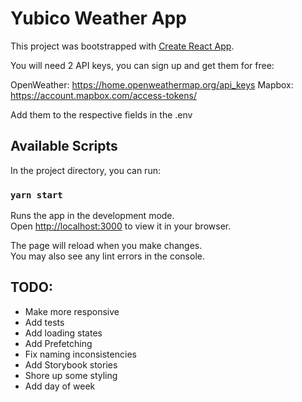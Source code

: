 # Yubico Weather App

This project was bootstrapped with [Create React App](https://github.com/facebook/create-react-app).

You will need 2 API keys, you can sign up and get them for free:

OpenWeather: https://home.openweathermap.org/api_keys
Mapbox: https://account.mapbox.com/access-tokens/

Add them to the respective fields in the .env

## Available Scripts

In the project directory, you can run:

### `yarn start`

Runs the app in the development mode.\
Open [http://localhost:3000](http://localhost:3000) to view it in your browser.

The page will reload when you make changes.\
You may also see any lint errors in the console.

## TODO:

* Make more responsive
* Add tests
* Add loading states
* Add Prefetching
* Fix naming inconsistencies
* Add Storybook stories
* Shore up some styling
* Add day of week
